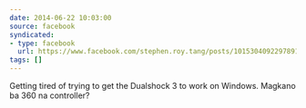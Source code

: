 ```yaml
---
date: 2014-06-22 10:03:00
source: facebook
syndicated:
- type: facebook
  url: https://www.facebook.com/stephen.roy.tang/posts/10153040922978912
tags: []
---
```


Getting tired of trying to get the Dualshock 3 to work on Windows. Magkano ba 360 na controller?